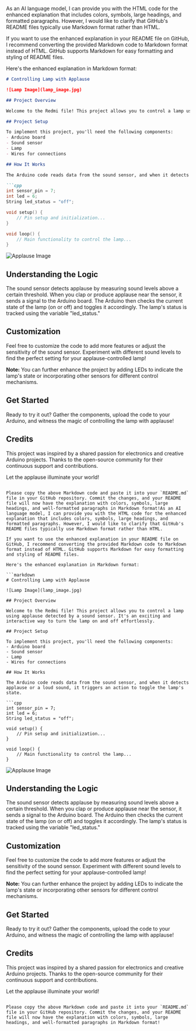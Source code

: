 As an AI language model, I can provide you with the HTML code for the enhanced explanation that includes colors, symbols, large headings, and formatted paragraphs. However, I would like to clarify that GitHub's README files typically use Markdown format rather than HTML.

If you want to use the enhanced explanation in your README file on GitHub, I recommend converting the provided Markdown code to Markdown format instead of HTML. GitHub supports Markdown for easy formatting and styling of README files.

Here's the enhanced explanation in Markdown format:

```markdown
# Controlling Lamp with Applause

![Lamp Image](lamp_image.jpg)

## Project Overview

Welcome to the Redmi file! This project allows you to control a lamp using applause detected by a sound sensor. It's an exciting and interactive way to turn the lamp on and off effortlessly.

## Project Setup

To implement this project, you'll need the following components:
- Arduino board
- Sound sensor
- Lamp
- Wires for connections

## How It Works

The Arduino code reads data from the sound sensor, and when it detects applause or a loud sound, it triggers an action to toggle the lamp's state.

```cpp
int sensor_pin = 7;
int led = 6;
String led_status = "off";

void setup() {
    // Pin setup and initialization...
}

void loop() {
    // Main functionality to control the lamp...
}
```

![Applause Image](applause_image.jpg)

## Understanding the Logic

The sound sensor detects applause by measuring sound levels above a certain threshold. When you clap or produce applause near the sensor, it sends a signal to the Arduino board. The Arduino then checks the current state of the lamp (on or off) and toggles it accordingly. The lamp's status is tracked using the variable "led_status."

## Customization

Feel free to customize the code to add more features or adjust the sensitivity of the sound sensor. Experiment with different sound levels to find the perfect setting for your applause-controlled lamp!

**Note:** You can further enhance the project by adding LEDs to indicate the lamp's state or incorporating other sensors for different control mechanisms.

## Get Started

Ready to try it out? Gather the components, upload the code to your Arduino, and witness the magic of controlling the lamp with applause!

## Credits

This project was inspired by a shared passion for electronics and creative Arduino projects. Thanks to the open-source community for their continuous support and contributions.

Let the applause illuminate your world!
```

Please copy the above Markdown code and paste it into your `README.md` file in your GitHub repository. Commit the changes, and your README file will now have the explanation with colors, symbols, large headings, and well-formatted paragraphs in Markdown format!As an AI language model, I can provide you with the HTML code for the enhanced explanation that includes colors, symbols, large headings, and formatted paragraphs. However, I would like to clarify that GitHub's README files typically use Markdown format rather than HTML.

If you want to use the enhanced explanation in your README file on GitHub, I recommend converting the provided Markdown code to Markdown format instead of HTML. GitHub supports Markdown for easy formatting and styling of README files.

Here's the enhanced explanation in Markdown format:

```markdown
# Controlling Lamp with Applause

![Lamp Image](lamp_image.jpg)

## Project Overview

Welcome to the Redmi file! This project allows you to control a lamp using applause detected by a sound sensor. It's an exciting and interactive way to turn the lamp on and off effortlessly.

## Project Setup

To implement this project, you'll need the following components:
- Arduino board
- Sound sensor
- Lamp
- Wires for connections

## How It Works

The Arduino code reads data from the sound sensor, and when it detects applause or a loud sound, it triggers an action to toggle the lamp's state.

```cpp
int sensor_pin = 7;
int led = 6;
String led_status = "off";

void setup() {
    // Pin setup and initialization...
}

void loop() {
    // Main functionality to control the lamp...
}
```

![Applause Image](applause_image.jpg)

## Understanding the Logic

The sound sensor detects applause by measuring sound levels above a certain threshold. When you clap or produce applause near the sensor, it sends a signal to the Arduino board. The Arduino then checks the current state of the lamp (on or off) and toggles it accordingly. The lamp's status is tracked using the variable "led_status."

## Customization

Feel free to customize the code to add more features or adjust the sensitivity of the sound sensor. Experiment with different sound levels to find the perfect setting for your applause-controlled lamp!

**Note:** You can further enhance the project by adding LEDs to indicate the lamp's state or incorporating other sensors for different control mechanisms.

## Get Started

Ready to try it out? Gather the components, upload the code to your Arduino, and witness the magic of controlling the lamp with applause!

## Credits

This project was inspired by a shared passion for electronics and creative Arduino projects. Thanks to the open-source community for their continuous support and contributions.

Let the applause illuminate your world!
```

Please copy the above Markdown code and paste it into your `README.md` file in your GitHub repository. Commit the changes, and your README file will now have the explanation with colors, symbols, large headings, and well-formatted paragraphs in Markdown format!


